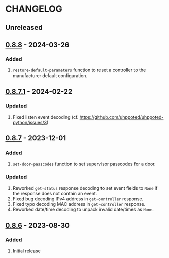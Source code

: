 # CHANGELOG

## Unreleased


## [0.8.8](https://github.com/uhppoted/uhppoted-python/releases/tag/v0.8.8) - 2024-03-26

### Added
1. `restore-default-parameters` function to reset a controller to the manufacturer default configuration.


## [0.8.7.1](https://github.com/uhppoted/uhppoted-python/releases/tag/v0.8.7.1) - 2024-02-22

### Updated
1. Fixed listen event decoding (cf. https://github.com/uhppoted/uhppoted-python/issues/3)


## [0.8.7](https://github.com/uhppoted/uhppoted-python/releases/tag/v0.8.7) - 2023-12-01

### Added
1. `set-door-passcodes` function to set supervisor passcodes for a door.

### Updated
1. Reworked `get-status` response decoding to set event fields to `None` if the response
   does not contain an event.
2. Fixed bug decoding IPv4 address in `get-controller` response.
3. Fixed typo decoding MAC address in `get-controller` response.
4. Reworked date/time decoding to unpack invalid date/times as `None`.


## [0.8.6](https://github.com/uhppoted/uhppoted-python/releases/tag/v0.8.6) - 2023-08-30

### Added
1. Initial release
